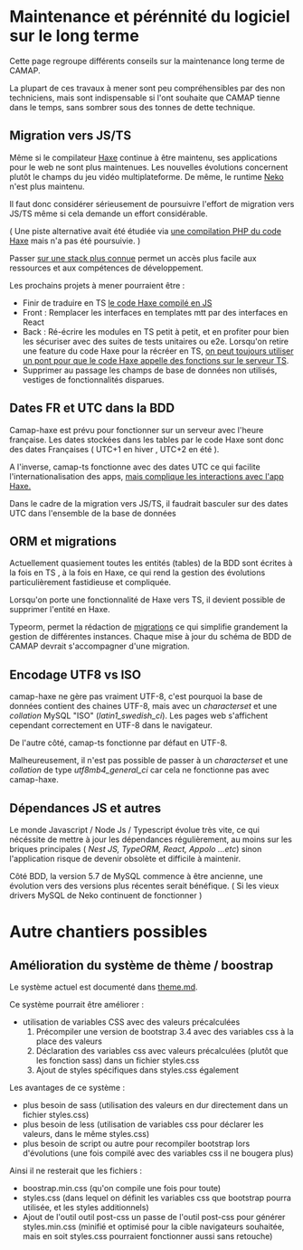 # Maintenance et pérénnité du logiciel sur le long terme

Cette page regroupe différents conseils sur la maintenance long terme de CAMAP.

La plupart de ces travaux à mener sont peu compréhensibles par des non techniciens, mais sont indispensable si l'ont souhaite que CAMAP tienne dans le temps, sans sombrer sous des tonnes de dette technique.

## Migration vers JS/TS

Même si le compilateur [Haxe](https://haxe.org/download/) continue à être maintenu, ses applications pour le web ne sont plus maintenues. Les nouvelles évolutions concernent plutôt le champs du jeu vidéo multiplateforme. De même, le runtime [Neko](https://nekovm.org/) n'est plus maintenu.

Il faut donc considérer sérieusement de poursuivre l'effort de migration vers JS/TS même si cela demande un effort considérable.

( Une piste alternative avait été étudiée via [une compilation PHP du code Haxe](https://haxe.org/manual/target-php-getting-started.html) mais n'a pas été poursuivie. )

Passer [sur une stack plus connue](https://trends.google.com/trends/explore?date=now%201-d&q=%2Fm%2F0dbjtf,%2Fm%2F02p97,%2Fm%2F0n50hxv&hl=fr) permet un accès plus facile aux ressources et aux compétences de développement.

Les prochains projets à mener pourraient être :

-   Finir de traduire en TS [le code Haxe compilé en JS](https://github.com/CAMAP-APP/camap-hx/tree/master/js)
-   Front : Remplacer les interfaces en templates mtt par des interfaces en React
-   Back : Ré-écrire les modules en TS petit à petit, et en profiter pour bien les sécuriser avec des suites de tests unitaires ou e2e. Lorsqu'on retire une feature du code Haxe pour la récréer en TS, [on peut toujours utiliser un pont pour que le code Haxe appelle des fonctions sur le serveur TS](https://github.com/CAMAP-APP/camap-hx/blob/master/src/service/BridgeService.hx).
-   Supprimer au passage les champs de base de données non utilisés, vestiges de fonctionnalités disparues.

## Dates FR et UTC dans la BDD

Camap-haxe est prévu pour fonctionner sur un serveur avec l'heure française. Les dates stockées dans les tables par le code Haxe sont donc des dates Françaises ( UTC+1 en hiver , UTC+2 en été ).

A l'inverse, camap-ts fonctionne avec des dates UTC ce qui facilite l'internationalisation des apps, [mais complique les interactions avec l'app Haxe.](https://github.com/CAMAP-APP/camap-ts/blob/master/packages/api-core/src/shop/entities/multi-distrib.entity.ts#L99)

Dans le cadre de la migration vers JS/TS, il faudrait basculer sur des dates UTC dans l'ensemble de la base de données

## ORM et migrations

Actuellement quasiement toutes les entités (tables) de la BDD sont écrites à la fois en TS , à la fois en Haxe, ce qui rend la gestion des évolutions particulièrement fastidieuse et compliquée.

Lorsqu'on porte une fonctionnalité de Haxe vers TS, il devient possible de supprimer l'entité en Haxe.

Typeorm, permet la rédaction de [migrations](https://orkhan.gitbook.io/typeorm/docs/migrations) ce qui simplifie grandement la gestion de différentes instances.
Chaque mise à jour du schéma de BDD de CAMAP devrait s'accompagner d'une migration.

## Encodage UTF8 vs ISO

camap-haxe ne gère pas vraiment UTF-8, c'est pourquoi la base de données contient des chaines UTF-8, mais avec un _characterset_ et une _collation_ MySQL "ISO" (_latin1_swedish_ci_). Les pages web s'affichent cependant correctement en UTF-8 dans le navigateur.

De l'autre côté, camap-ts fonctionne par défaut en UTF-8.

Malheureusement, il n'est pas possible de passer à un _characterset_ et une _collation_ de type _utf8mb4_general_ci_ car cela ne fonctionne pas avec camap-haxe.

## Dépendances JS et autres

Le monde Javascript / Node Js / Typescript évolue très vite, ce qui nécéssite de mettre à jour les dépendances régulièrement, au moins sur les briques principales ( _Nest JS, TypeORM, React, Appolo ...etc_) sinon l'application risque de devenir obsolète et difficile à maintenir.

Côté BDD, la version 5.7 de MySQL commence à être ancienne, une évolution vers des versions plus récentes serait bénéfique. ( Si les vieux drivers MySQL de Neko continuent de fonctionner )

# Autre chantiers possibles

## Amélioration du système de thème / boostrap

Le système actuel est documenté dans [theme.md](../../camap-hx/www/theme/theme.md).

Ce système pourrait être améliorer :
- utilisation de variables CSS avec des valeurs précalculées
  1. Précompiler une version de bootstrap 3.4 avec des variables css à la place des valeurs
  2. Déclaration des variables css avec valeurs précalculées (plutôt que les fonction sass) dans un fichier styles.css
  3. Ajout de styles spécifiques dans styles.css également

Les avantages de ce système :
- plus besoin de sass (utilisation des valeurs en dur directement dans un fichier styles.css)
- plus besoin de less (utilisation de variables css pour déclarer les valeurs, dans le même styles.css)
- plus besoin de script ou autre pour recompiler bootstrap lors d'évolutions (une fois compilé avec des variables css il ne bougera plus)

Ainsi il ne resterait que les fichiers :
- boostrap.min.css (qu'on compile une fois pour toute)
- styles.css (dans lequel on définit les variables css que bootstrap pourra utilisée, et les styles additionnels)
- Ajout de l'outil outil post-css un passe de l'outil post-css pour générer styles.min.css (minifié et optimisé pour la cible navigateurs souhaitée, mais en soit styles.css pourraient fonctionner aussi sans retouche)